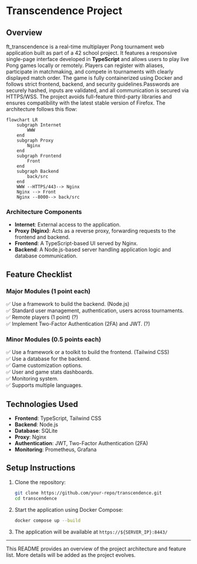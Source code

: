 # Transcendence Project

## Overview
ft_transcendence is a real-time multiplayer Pong tournament web application built as part of a 42 school project.
It features a responsive single-page interface developed in **TypeScript** and allows users to play live
Pong games locally or remotely. Players can register with aliases, participate in matchmaking, and compete
in tournaments with clearly displayed match order. The game is fully containerized using Docker and follows
strict frontend, backend, and security guidelines.Passwords are securely hashed, inputs are validated, and
all communication is secured via HTTPS/WSS. The project avoids full-feature third-party libraries and ensures
compatibility with the latest stable version of Firefox. The architecture follows this flow:

```mermaid
flowchart LR
    subgraph Internet
        WWW
    end
    subgraph Proxy
        Nginx
    end
    subgraph Frontend
        Front
    end
    subgraph Backend
        back/src
    end
    WWW --HTTPS/443--> Nginx
    Nginx --> Front
    Nginx --8000--> back/src   
```

### **Architecture Components**
- **Internet**: External access to the application.
- **Proxy (Nginx)**: Acts as a reverse proxy, forwarding requests to the frontend and backend.
- **Frontend**: A TypeScript-based UI served by Nginx.
- **Backend**: A Node.js-based server handling application logic and database communication.

## **Feature Checklist**
### **Major Modules** (1 point each)
✅ Use a framework to build the backend. (Node.js)  
✅ Standard user management, authentication, users across tournaments.  
✅ Remote players (1 point) (?)  
✅ Implement Two-Factor Authentication (2FA) and JWT. (?)  

### **Minor Modules** (0.5 points each)
✅ Use a framework or a toolkit to build the frontend. (Tailwind CSS)  
✅ Use a database for the backend.  
✅ Game customization options.  
✅ User and game stats dashboards.  
✅ Monitoring system.  
✅ Supports multiple languages.  

## **Technologies Used**
- **Frontend**: TypeScript, Tailwind CSS
- **Backend**: Node.js
- **Database**: SQLite
- **Proxy**: Nginx
- **Authentication**: JWT, Two-Factor Authentication (2FA)
- **Monitoring**: Prometheus, Grafana

## **Setup Instructions**
1. Clone the repository:
   ```sh
   git clone https://github.com/your-repo/transcendence.git
   cd transcendence
   ```
2. Start the application using Docker Compose:
   ```sh
   docker compose up --build
   ```
3. The application will be available at `https://${SERVER_IP}:8443/`

---

This README provides an overview of the project architecture and feature list. More details will be added as the project evolves.


